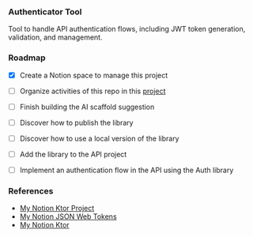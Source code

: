### Authenticator Tool

Tool to handle API authentication flows, including JWT token generation, validation, and management.

### Roadmap

- [x] Create a Notion space to manage this project
- [ ] Organize activities of this repo in this [project](https://www.notion.so/fernando-avanzo/Project-ktor-Api-Scaffold-12cb3def3e7c80748e4dc985a671484b?pvs=4) 
- [ ] Finish building the AI scaffold suggestion
- [ ] Discover how to publish the library
- [ ] Discover how to use a local version of the library
- [ ] Add the library to the API project
- [ ] Implement an authentication flow in the API using the Auth library


### References
- [My Notion Ktor Project](https://www.notion.so/fernando-avanzo/Project-ktor-Api-Scaffold-12cb3def3e7c80748e4dc985a671484b?pvs=4)
- [My Notion JSON Web Tokens](https://www.notion.so/fernando-avanzo/Doc-JSON-Web-Tokens-125b3def3e7c80099293f2b8ec520b9b?pvs=4)
- [My Notion Ktor](https://www.notion.so/fernando-avanzo/stack-Ktor-316e609909fb437a8b5f1ce83d28399f?pvs=4)
